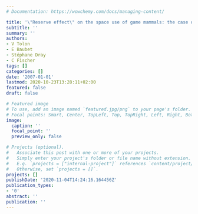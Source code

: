 ```yaml
---
# Documentation: https://wowchemy.com/docs/managing-content/

title: '\"Reserve effect\" on the space use of game mammals: the case of wild boar'
subtitle: ''
summary: ''
authors:
- V Tolon
- E Baubet
- Stéphane Dray
- C Fischer
tags: []
categories: []
date: '2007-01-01'
lastmod: 2020-10-23T13:28:11+02:00
featured: false
draft: false

# Featured image
# To use, add an image named `featured.jpg/png` to your page's folder.
# Focal points: Smart, Center, TopLeft, Top, TopRight, Left, Right, BottomLeft, Bottom, BottomRight.
image:
  caption: ''
  focal_point: ''
  preview_only: false

# Projects (optional).
#   Associate this post with one or more of your projects.
#   Simply enter your project's folder or file name without extension.
#   E.g. `projects = ["internal-project"]` references `content/project/deep-learning/index.md`.
#   Otherwise, set `projects = []`.
projects: []
publishDate: '2020-11-04T14:24:16.164456Z'
publication_types:
- '0'
abstract: ''
publication: ''
---
```

